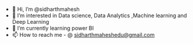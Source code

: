 - 👋 Hi, I’m @sidharthmahesh
- 👀 I’m interested in Data science, Data Analytics ,Machine learning and Deep Learning
- 🌱 I’m currently learning power BI
- 📫 How to reach me - @ sidharthmaheshedu@gmail.com
<!---
sidharthmaheshdev/sidharthmaheshdev is a ✨ special ✨ repository because its `README.md` (this file) appears on your GitHub profile.
You can click the Preview link to take a look at your changes.
--->
